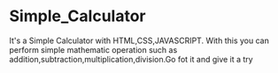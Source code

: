 # Simple_Calculator
It's a Simple Calculator with HTML,CSS,JAVASCRIPT. With this you can perform simple mathematic operation such as addition,subtraction,multiplication,division.Go fot it and give it a try
